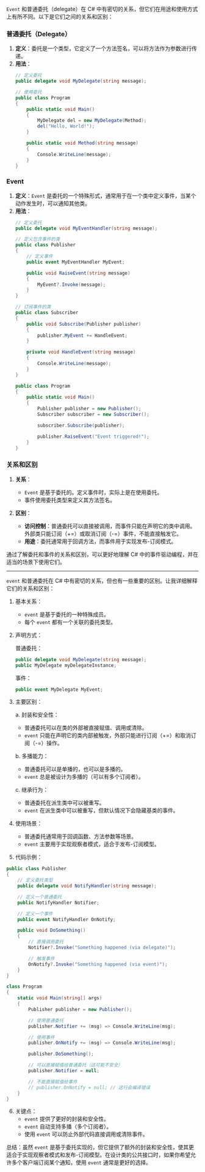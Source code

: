 `Event` 和普通委托（delegate）在 C# 中有密切的关系，但它们在用途和使用方式上有所不同。以下是它们之间的关系和区别：

### 普通委托（Delegate）

1. **定义**：委托是一个类型，它定义了一个方法签名，可以将方法作为参数进行传递。
2. **用法**：
    ```csharp
    // 定义委托
    public delegate void MyDelegate(string message);

    // 使用委托
    public class Program
    {
        public static void Main()
        {
            MyDelegate del = new MyDelegate(Method);
            del("Hello, World!");
        }

        public static void Method(string message)
        {
            Console.WriteLine(message);
        }
    }
    ```

### Event

1. **定义**：`Event` 是委托的一个特殊形式，通常用于在一个类中定义事件，当某个动作发生时，可以通知其他类。
2. **用法**：
    ```csharp
    // 定义委托
    public delegate void MyEventHandler(string message);

    // 定义包含事件的类
    public class Publisher
    {
        // 定义事件
        public event MyEventHandler MyEvent;

        public void RaiseEvent(string message)
        {
            MyEvent?.Invoke(message);
        }
    }

    // 订阅事件的类
    public class Subscriber
    {
        public void Subscribe(Publisher publisher)
        {
            publisher.MyEvent += HandleEvent;
        }

        private void HandleEvent(string message)
        {
            Console.WriteLine(message);
        }
    }

    public class Program
    {
        public static void Main()
        {
            Publisher publisher = new Publisher();
            Subscriber subscriber = new Subscriber();

            subscriber.Subscribe(publisher);

            publisher.RaiseEvent("Event triggered!");
        }
    }
    ```

### 关系和区别

1. **关系**：
    - `Event` 是基于委托的。定义事件时，实际上是在使用委托。
    - 事件使用委托类型来定义其方法签名。

2. **区别**：
    - **访问控制**：普通委托可以直接被调用，而事件只能在声明它的类中调用。外部类只能订阅（+=）或取消订阅（-=）事件，不能直接触发它。
    - **用途**：委托通常用于回调方法，而事件用于实现发布-订阅模式。

通过了解委托和事件的关系和区别，可以更好地理解 C# 中的事件驱动编程，并在适当的场景下使用它们。
***
`event` 和普通委托在 C# 中有密切的关系，但也有一些重要的区别。让我详细解释它们的关系和区别：

1. 基本关系：
   - `event` 是基于委托的一种特殊成员。
   - 每个 `event` 都有一个关联的委托类型。

2. 声明方式：
   
   普通委托：
   ```csharp
   public delegate void MyDelegate(string message);
   public MyDelegate myDelegateInstance;
   ```

   事件：
   ```csharp
   public event MyDelegate MyEvent;
   ```

3. 主要区别：

   a. 封装和安全性：
      - 普通委托可以在类的外部被直接赋值、调用或清除。
      - `event` 只能在声明它的类内部被触发，外部只能进行订阅（+=）和取消订阅（-=）操作。

   b. 多播能力：
      - 普通委托可以是单播的，也可以是多播的。
      - `event` 总是被设计为多播的（可以有多个订阅者）。

   c. 继承行为：
      - 普通委托在派生类中可以被重写。
      - `event` 在派生类中可以被重写，但默认情况下会隐藏基类的事件。

4. 使用场景：
   - 普通委托通常用于回调函数、方法参数等场景。
   - `event` 主要用于实现观察者模式，适合于发布-订阅模型。

5. 代码示例：

```csharp
public class Publisher
{
    // 定义委托类型
    public delegate void NotifyHandler(string message);

    // 定义一个普通委托
    public NotifyHandler Notifier;

    // 定义一个事件
    public event NotifyHandler OnNotify;

    public void DoSomething()
    {
        // 直接调用委托
        Notifier?.Invoke("Something happened (via delegate)");

        // 触发事件
        OnNotify?.Invoke("Something happened (via event)");
    }
}

class Program
{
    static void Main(string[] args)
    {
        Publisher publisher = new Publisher();

        // 使用普通委托
        publisher.Notifier += (msg) => Console.WriteLine(msg);

        // 使用事件
        publisher.OnNotify += (msg) => Console.WriteLine(msg);

        publisher.DoSomething();

        // 可以直接赋值给普通委托（这可能不安全）
        publisher.Notifier = null;

        // 不能直接赋值给事件
        // publisher.OnNotify = null; // 这行会编译错误
    }
}
```

6. 关键点：
   - `event` 提供了更好的封装和安全性。
   - `event` 自动支持多播（多个订阅者）。
   - 使用 `event` 可以防止外部代码直接调用或清除事件。

总结：虽然 `event` 是基于委托实现的，但它提供了额外的封装和安全性，使其更适合于实现观察者模式和发布-订阅模型。在设计类的公共接口时，如果你希望允许多个客户端订阅某个通知，使用 `event` 通常是更好的选择。